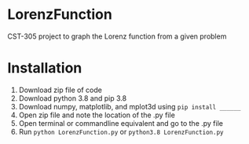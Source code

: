 # LorenzFunction
CST-305 project to graph the Lorenz function from a given problem

# Installation
1. Download zip file of code
2. Download python 3.8 and pip 3.8
3. Download numpy, matplotlib, and mplot3d using `pip install ______`
3. Open zip file and note the location of the .py file
4. Open terminal or commandline equivalent and go to the .py file
5. Run `python LorenzFunction.py` or `python3.8 LorenzFunction.py`
